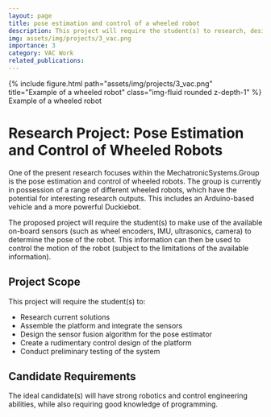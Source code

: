 ```yaml
---
layout: page
title: pose estimation and control of a wheeled robot
description: This project will require the student(s) to research, design, construct, and test the pose setimation and control scheme.
img: assets/img/projects/3_vac.png
importance: 3
category: VAC Work
related_publications:
---
```


<div class="row justify-content-center">
    <div class="col-sm mt-3 mt-md-0">
        {% include figure.html path="assets/img/projects/3_vac.png" title="Example of a wheeled robot" class="img-fluid rounded z-depth-1" %}
    </div>
</div>
<div class="caption">
    Example of a wheeled robot
</div>

# Research Project: Pose Estimation and Control of Wheeled Robots

One of the present research focuses within the MechatronicSystems.Group is the pose estimation and control of wheeled robots. The group is currently in possession of a range of different wheeled robots, which have the potential for interesting research outputs. This includes an Arduino-based vehicle and a more powerful Duckiebot.

The proposed project will require the student(s) to make use of the available on-board sensors (such as wheel encoders, IMU, ultrasonics, camera) to determine the pose of the robot. This information can then be used to control the motion of the robot (subject to the limitations of the available information).

## Project Scope

This project will require the student(s) to:

- Research current solutions
- Assemble the platform and integrate the sensors
- Design the sensor fusion algorithm for the pose estimator
- Create a rudimentary control design of the platform
- Conduct preliminary testing of the system

## Candidate Requirements

The ideal candidate(s) will have strong robotics and control engineering abilities, while also requiring good knowledge of programming.


